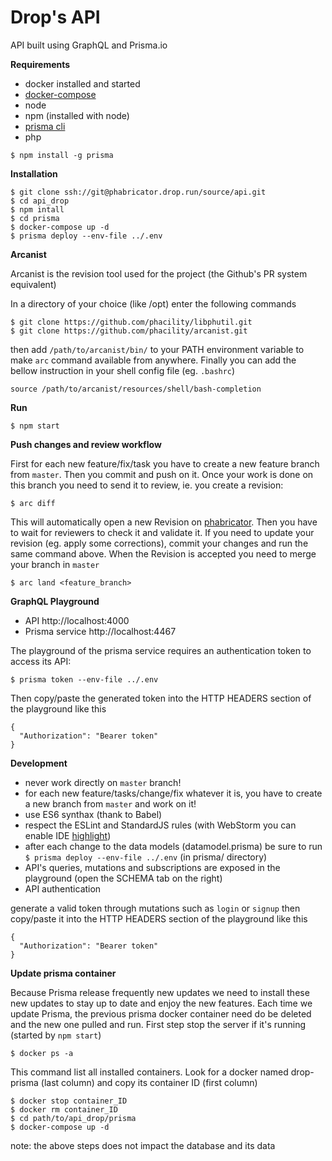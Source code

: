 # Drop's API
API built using GraphQL and Prisma.io

**Requirements**
 - docker installed and started
 - [docker-compose](https://docs.docker.com/compose/install/)
 - node
 - npm (installed with node)
 - [prisma cli](https://www.prisma.io/docs/prisma-cli-and-configuration/using-the-prisma-cli-alx4/)
 - php
```
$ npm install -g prisma
```

**Installation**
```
$ git clone ssh://git@phabricator.drop.run/source/api.git
$ cd api_drop
$ npm intall
$ cd prisma
$ docker-compose up -d
$ prisma deploy --env-file ../.env
```

**Arcanist**

Arcanist is the revision tool used for the project (the Github's PR system equivalent)

In a directory of your choice (like /opt) enter the following commands
```
$ git clone https://github.com/phacility/libphutil.git
$ git clone https://github.com/phacility/arcanist.git
```
then add `/path/to/arcanist/bin/` to your PATH environment variable to make `arc` command available from anywhere.
Finally you can add the bellow instruction in your shell config file (eg. `.bashrc`)
```
source /path/to/arcanist/resources/shell/bash-completion
```

**Run**
```
$ npm start
```

**Push changes and review workflow**

First for each new feature/fix/task you have to create a new feature branch from `master`. Then you commit and push on it.
Once your work is done on this branch you need to send it to review, ie. you create a revision:
```
$ arc diff
```
This will automatically open a new Revision on [phabricator](https://phabricator.drop.run/differential/).
Then you have to wait for reviewers to check it and validate it.
If you need to update your revision (eg. apply some corrections), commit your changes and run the same command above.
When the Revision is accepted you need to merge your branch in `master`
```
$ arc land <feature_branch>
```

**GraphQL Playground**
 - API http://localhost:4000
 - Prisma service http://localhost:4467

The playground of the prisma service requires an authentication token to access its API:
```
$ prisma token --env-file ../.env
```
Then copy/paste the generated token into the HTTP HEADERS section of the playground like this
```
{
  "Authorization": "Bearer token"
}
```

**Development**
 - never work directly on `master` branch!
 - for each new feature/tasks/change/fix whatever it is, you have to create a new branch from `master` and work on it!
 - use ES6 synthax (thank to Babel)
 - respect the ESLint and StandardJS rules (with WebStorm you can enable IDE [highlight](https://www.jetbrains.com/help/webstorm/eslint.html))
 - after each change to the data models (datamodel.prisma) be sure to run `$ prisma deploy --env-file ../.env` (in prisma/ directory)
 - API's queries, mutations and subscriptions are exposed in the playground (open the SCHEMA tab on the right)
 - API authentication

generate a valid token through mutations such as `login` or `signup` then copy/paste it into the HTTP HEADERS section of the playground like this
```
{
  "Authorization": "Bearer token"
}
```

**Update prisma container**

Because Prisma release frequently new updates we need to install these new updates to stay up to date and enjoy the new features.
Each time we update Prisma, the previous prisma docker container need do be deleted and the new one pulled and run.
First step stop the server if it's running (started by `npm start`)
```
$ docker ps -a
```
This command list all installed containers.
Look for a docker named drop-prisma (last column) and copy its container ID (first column)
```
$ docker stop container_ID
$ docker rm container_ID
$ cd path/to/api_drop/prisma
$ docker-compose up -d
```

note: the above steps does not impact the database and its data